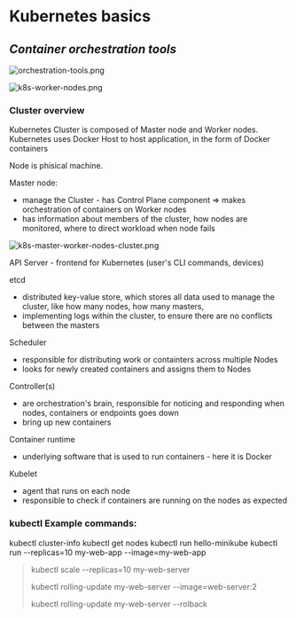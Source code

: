 # Kubernetes basics
## _Container orchestration tools_

![orchestration-tools.png](https://i.ibb.co/JRSbqQX/orchestration-tools.png)

![k8s-worker-nodes.png](https://i.ibb.co/VQ1LcZq/k8s-worker-nodes.png)

### Cluster overview

Kubernetes Cluster is composed of Master node and Worker nodes.
Kubernetes uses Docker Host to host application, in the form of Docker containers

Node is phisical machine. 

Master node:
- manage the Cluster - has Control Plane component => makes orchestration of containers on Worker nodes
- has information about members of the cluster, how nodes are monitored, where to direct workload when node fails

![k8s-master-worker-nodes-cluster.png](https://i.ibb.co/K70QMSF/k8s-master-worker-nodes-cluster.png)

API Server - frontend for Kubernetes (user's CLI commands, devices)

etcd
- distributed key-value store, which stores all data used to manage the cluster, like how many nodes, how many masters,
- implementing logs within the cluster, to ensure there are no conflicts between the masters

Scheduler
- responsible for distributing work or containters across multiple Nodes
- looks for newly created containers and assigns them to Nodes

Controller(s)
- are orchestration's brain, responsible for noticing and responding when nodes, containers or endpoints goes down
- bring up new containers

Container runtime
- underlying software that is used to run containers - here it is Docker

Kubelet
- agent that runs on each node
- responsible to check if containers are running on the nodes as expected

### kubectl Example commands:

   kubectl cluster-info
   kubectl get nodes
   kubectl run hello-minikube
   kubectl run --replicas=10 my-web-app --image=my-web-app


> kubectl scale --replicas=10 my-web-server
> 
> kubectl rolling-update my-web-server --image=web-server:2
> 
> kubectl rolling-update my-web-server --rolback 


